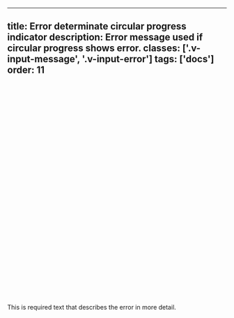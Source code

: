 <!--
 *              © 2025 Visa
 *
 * Licensed under the Apache License, Version 2.0 (the "License");
 * you may not use this file except in compliance with the License.
 * You may obtain a copy of the License at
 *
 *         http://www.apache.org/licenses/LICENSE-2.0
 *
 * Unless required by applicable law or agreed to in writing, software
 * distributed under the License is distributed on an "AS IS" BASIS,
 * WITHOUT WARRANTIES OR CONDITIONS OF ANY KIND, either express or implied.
 * See the License for the specific language governing permissions and
 * limitations under the License.
 *
 -->
---
title: Error determinate circular progress indicator
description: Error message used if circular progress shows error.
classes: ['.v-input-message', '.v-input-error']
tags: ['docs']
order: 11
---

<span class="v-input-message v-input-error">
  <svg aria-hidden="true" class="v-icon v-icon-visa v-icon-tiny" focusable="false" viewbox="0 0 16 16">
    <use href="#visa-error-tiny">
    </use>
  </svg>
  This is required text that describes the error in more detail.
</span>
